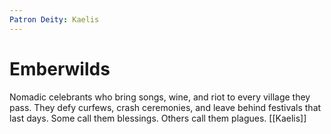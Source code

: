 ```yaml
---
Patron Deity: Kaelis
---
```


# Emberwilds


Nomadic celebrants who bring songs, wine, and riot to every village they pass. They defy curfews, crash ceremonies, and leave behind festivals that last days. Some call them blessings. Others call them plagues.
[[Kaelis]]

